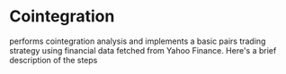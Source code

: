 # Cointegration
performs cointegration analysis and implements a basic pairs trading strategy using financial data fetched from Yahoo Finance. Here's a brief description of the steps
